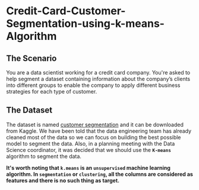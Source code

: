 # Credit-Card-Customer-Segmentation-using-k-means-Algorithm
## The Scenario
You are a data scientist working for a credit card company. You're asked to help segment a dataset containing information about the company’s clients 
into different groups to enable the company to apply different business strategies for each type of customer.

## The Dataset
The dataset is named [customer segmentation](https://www.kaggle.com/datasets/yasserh/customer-segmentation-dataset) and it can be downloaded from Kaggle. We have been told that the data engineering team has already cleaned most of the data so we can focus on building the best possible model to segment the data. Also, in a planning meeting with the Data Science coordinator, it was decided that we should use the **`K-means`** algorithm to segment the data.

**It's worth noting that `k.means` is an `unsupervised` machine learning algorithm. In `segmentation` or `clustering`, all the columns are considered as features and there is no such thing as target.**
